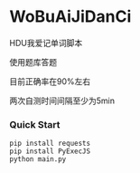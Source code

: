 # WoBuAiJiDanCi

HDU我爱记单词脚本

使用题库答题

目前正确率在90%左右

两次自测时间间隔至少为5min

### Quick Start

```
pip install requests
pip install PyExecJS
python main.py
```

